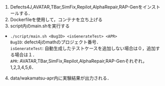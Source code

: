 1. Defects4J,AVATAR,TBar,SimFix,Repilot,AlphaRepair,RAP-Genをインストールする．
2. Dockerfileを使用して，コンテナを立ち上げる
3. script内のmain.shを実行する
  - `./script/main.sh <BugID> <isGenerateTest> <APR>`  
`BugID`: defect4jのmathのプロジェクト番号．  
`isGenerateTest`: 自動生成したテストケースを追加しない場合は０，追加する場合は１．  
`APR`: AVATAR,TBar,SimFix,Repilot,AlphaRepair,RAP-Genそれぞれ，1,2,3,4,5,6．  

4. data/wakamatsu-apr内に実験結果が出力される．